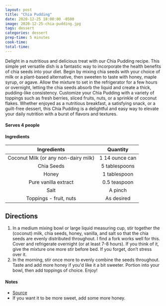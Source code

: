 ```yaml
---
layout: post
title: "Chia Pudding"
date: 2020-12-25 18:00:00 -0500
image: 2020-12-25-chia-pudding.jpg
tags: dessert
categories: dessert
prep-time: 5 minutes
cook-time: 
total-time:
---
```


Delight in a nutritious and delicious treat with our Chia Pudding recipe. This simple yet versatile dish is a fantastic way to incorporate the health benefits of chia seeds into your diet. Begin by mixing chia seeds with your choice of milk or a plant-based alternative, then sweeten to taste with honey, maple syrup, or agave. Allow the mixture to set in the refrigerator for a few hours or overnight, letting the chia seeds absorb the liquid and create a thick, pudding-like consistency. Customize your Chia Pudding with a variety of toppings such as fresh berries, sliced fruits, nuts, or a sprinkle of coconut flakes. Whether enjoyed as a nutritious breakfast, a satisfying snack, or a guilt-free dessert, this Chia Pudding is a delightful and easy way to elevate your daily nutrition with a burst of flavors and textures.

#### Serves 4 people

#### Ingredients

|              Ingredients             |    Quantity    |
|:------------------------------------:|:--------------:|
| Coconut Milk (or any non-dairy milk) | 1 14 ounce can |
|              Chia Seeds              |  5 tablespoons |
|                 Honey                |  1 tablespoon  |
|         Pure vanilla extract         |  0.5 teaspoon  |
|                 Salt                 |     A pinch    |
|        Toppings - fruit, nuts        |   As desired   |

## Directions

1. In a medium mixing bowl or large liquid measuring cup, stir together the (coconut) milk, chia seeds, honey, vanilla, and salt so that the chia seeds are evenly distributed throughout. I find a fork works well for this. Cover and refrigerate overnight (or at least 7-8 hours). If you think of it, give the mixture one more stir before bed. If you forget, don’t stress over it.
2. In the morning, stir once more to evenly combine the seeds throughout. Taste and add more honey if you'd like it a bit sweeter. Portion into your bowl, then add toppings of choice. Enjoy!

#### Notes

* [Source](https://www.wellplated.com/coconut-chia-pudding/)
* If you want it to be more sweet, add some more honey.